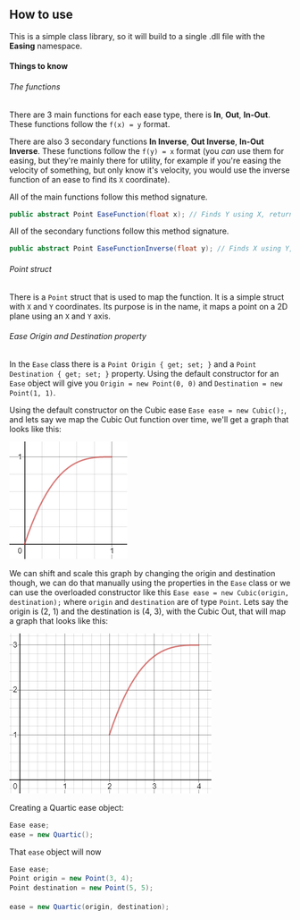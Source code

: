 ## How to use
This is a simple class library, so it will build to a single .dll file with the **Easing** namespace.

#### Things to know
###### The functions
There are 3 main functions for each ease type, there is **In**, **Out**, **In-Out**. These functions follow 
the `f(x) = y` format.

There are also 3 secondary functions **In Inverse**, **Out Inverse**, **In-Out Inverse**. These functions follow the 
`f(y) = x` format (you *can* use them for easing, but they're mainly there for utility, for example if you're easing the 
velocity of something, but only know it's velocity, you would use the inverse function of an ease to find its `X` coordinate).

All of the main functions follow this method signature.
```C#
public abstract Point EaseFunction(float x); // Finds Y using X, returns new Point(X, Y).
```

All of the secondary functions follow this method signature.
```C#
public abstract Point EaseFunctionInverse(float y); // Finds X using Y, returns new Point(X, Y).
```

###### Point struct
There is a `Point` struct that is used to map the function. It is a simple struct with `X` and `Y` coordinates.
Its purpose is in the name, it maps a point on a 2D plane using an `X` and `Y` axis.

###### Ease Origin and Destination property
In the `Ease` class there is a `Point Origin { get; set; }` and a `Point Destination { get; set; }` property. 
Using the default constructor for an `Ease` object will give you `Origin = new Point(0, 0)` and 
`Destination = new Point(1, 1)`.

Using the default constructor on the Cubic ease `Ease ease = new Cubic();`, and lets say we map the Cubic Out
function over time, we'll get a graph that looks like this:

![Cubic Out](/ReadmeImages/images/cubic-out-graph.png)

We can shift and scale this graph by changing the origin and destination though, we can do that manually using 
the properties in the `Ease` class or we can use the overloaded constructor like this `Ease ease = new Cubic(origin, destination);`
where `origin` and `destination` are of type `Point`. Lets say the origin is (2, 1) and the destination is (4, 3), 
with the Cubic Out, that will map a graph that looks like this:

![Cubic Out](/ReadmeImages/images/cubic-out-graph-scaled.png)



















Creating a Quartic ease object:
```C#
Ease ease;
ease = new Quartic();
```
That `ease` object will now 


```C#
Ease ease;
Point origin = new Point(3, 4);
Point destination = new Point(5, 5);

ease = new Quartic(origin, destination);
```